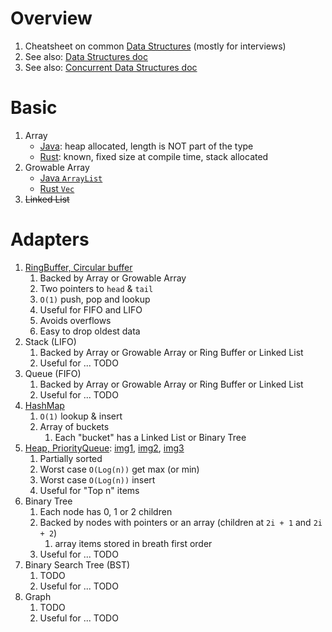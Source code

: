 # Overview
1. Cheatsheet on common [Data Structures](https://en.wikipedia.org/wiki/Abstract_data_type) (mostly for interviews)
1. See also: [Data Structures doc](./data-structures.md)
1. See also: [Concurrent Data Structures doc](./data-structures.concurrent.md)



# Basic
1. Array
    - [Java](https://docs.oracle.com/javase/specs/jls/se8/html/jls-10.html): heap allocated, length is NOT part of the type
    - [Rust](https://doc.rust-lang.org/std/primitive.array.html): known, fixed size at compile time, stack allocated
1. Growable Array
    - [Java `ArrayList`](https://docs.oracle.com/en/java/javase/22/docs/api/java.base/java/util/ArrayList.html)
    - [Rust `Vec`](https://doc.rust-lang.org/std/vec/struct.Vec.html)
1. ~~Linked List~~


# Adapters
1. [RingBuffer, Circular buffer](https://en.wikipedia.org/wiki/Circular_buffer)
    1. Backed by Array or Growable Array
    1. Two pointers to `head` & `tail`
    1. `O(1)` push, pop and lookup
    1. Useful for FIFO and LIFO
    1. Avoids overflows
    1. Easy to drop oldest data
1. Stack (LIFO)
    1. Backed by Array or Growable Array or Ring Buffer or Linked List
    1. Useful for ... TODO
1. Queue (FIFO)
    1. Backed by Array or Growable Array or Ring Buffer or Linked List
    1. Useful for ... TODO
1. [HashMap](https://en.wikipedia.org/wiki/Hash_table)
    1. `O(1)` lookup & insert
    1. Array of buckets
        1. Each "bucket" has a Linked List or Binary Tree
1. [Heap, PriorityQueue](https://en.wikipedia.org/wiki/Heap_(data_structure)): [img1](./diagrams/heap-1.png), [img2](./diagrams/heap-2.png), [img3](./diagrams/heap-3.png)
    1. Partially sorted
    1. Worst case `O(Log(n))` get max (or min)
    1. Worst case `O(Log(n))` insert
    1. Useful for "Top n" items
1. Binary Tree
    1. Each node has 0, 1 or 2 children
    1. Backed by nodes with pointers or an array (children at  `2i + 1` and `2i + 2`)
        1. array items stored in breath first order
    1. Useful for ... TODO
1. Binary Search Tree (BST)
    1. TODO
    1. Useful for ... TODO
1. Graph
    1. TODO
    1. Useful for ... TODO

